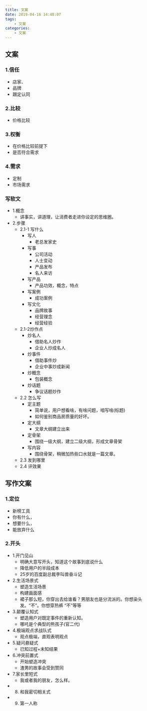 ```yaml
---
title: 文案
date: 2019-04-16 14:48:07
tags:
    - 文案
categories:
    - 文案
---
```

## 文案

### 1.信任
- 店家、
- 品牌
- 跟定认同
### 2.比较
- 价格比较
### 3.权衡
- 在价格比较前提下
- 是否符合需求
### 4.需求
- 定制
- 市场需求
### 写软文
- 1.概念
    - 讲事实，讲道理，让消费者走进你设定的思维圈。
- 2.步骤
    - 2.1-1 写什么
        - 写人
            - 老总发家史
        - 写事
            - 公司活动
            - 人士变动
            - 产品发布
            - 名人来访
        - 写产品
            - 产品功效，概念，特点
        - 写案例
            - 成功案例
        - 写文化
            - 品牌故事
            - 经营理念
            - 经营经验
    - 2.1-2炒作点
        - 炒名人
            - 借助名人炒作
            - 企业人炒成名人
        - 炒事件
            - 借助事件炒
            - 企业中事炒成新闻
        - 炒概念
            - 包装概念
        - 炒话题
            - 争议话题炒作
    - 2.2 怎么写
        - 定主题
            - 简单说，用户想看啥，有啥问题，咱写啥(标题)
            - 如何鉴别商品房质量的好坏。
        - 定大纲
            - 文章大纲建立出来
        - 定骨架
            - 围绕一级大纲，建立二级大纲，形成文章骨架
        - 写内容
            - 围绕骨架，稍微加热些口水就是一篇文章。
    - 2.3 发到哪里
    - 2.4 评效果
## 写作文案
### 1.定位
- 新榜工具
- 你有什么，
- 想要什么，
- 能放弃什么
### 2.开头
- 1.开门见山
    - 明确大意写开头，知道这个故事到底说什么
    - 降低用户的半段成本
    - 25岁的百度副总裁李叫兽奋斗记
- 2.生活场景式
    - 塑造生活场景
    - 构建画面感
    - 裙子那么短，你穿出去给谁看？男朋友也是分流派的。你想染头发。“不”。你想穿热裤
“不”等等
- 3.颠覆认知式
    - 塑造用户对既定事件的重新认知。
    - 哪吒是个典型的熊孩子(官二代)
- 4.极端观点求战队式
    - 观点极端，直观表明观点
- 5.疑问悬疑式
    - 已知过程+未知结果
- 6.冲突前置式
    - 开始塑造冲突
    - 渣男的故事会受到赞同
- 7.家长里短式
    - 我或者我的朋友，怎么样。
- 8. 和我密切相关式
- 9. 第一人称
